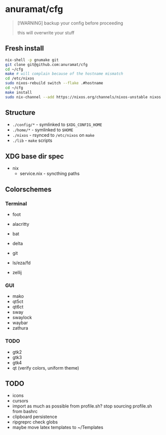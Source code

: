 # anuramat/cfg

> [!WARNING] backup your config before proceeding
>
> this will overwrite your stuff

## Fresh install

```bash
nix-shell -p gnumake git
git clone git@github.com:anuramat/cfg
cd ~/cfg
make # will complain because of the hostname mismatch
cd /etc/nixos
sudo nixos-rebuild switch --flake .#hostname
cd ~/cfg
make install
sudo nix-channel --add https://nixos.org/channels/nixos-unstable nixos
```

## Structure

- `./config/*` - symlinked to `$XDG_CONFIG_HOME`
- `./home/*` - symlinked to `$HOME`
- `./nixos` - rsynced to `/etc/nixos` on `make`
- `./lib` - `make` scripts

## XDG base dir spec

- nix
  - service.nix - syncthing paths

## Colorschemes

### Terminal

- foot
- alacritty

- bat
- delta
- git
- ls/eza/fd
- zellij

### GUI

- mako
- qt5ct
- qt6ct
- sway
- swaylock
- waybar
- zathura

### TODO

- gtk2
- gtk3
- gtk4
- qt (verify colors, uniform theme)

## TODO

- icons
- cursors
- import as much as possible from profile.sh? stop sourcing profile.sh from
  bashrc
- clipboard persistence
- ripgreprc check globs
- maybe move latex templates to ~/Templates
